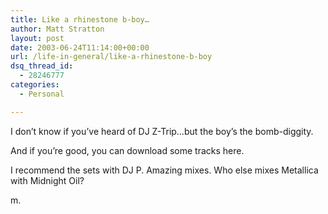 ```yaml
---
title: Like a rhinestone b-boy…
author: Matt Stratton
layout: post
date: 2003-06-24T11:14:00+00:00
url: /life-in-general/like-a-rhinestone-b-boy
dsq_thread_id:
  - 28246777
categories:
  - Personal

---
```

I don&#8217;t know if you&#8217;ve heard of DJ Z-Trip&#8230;but the boy&#8217;s the bomb-diggity.

And if you&#8217;re good, you can download some tracks here.

I recommend the sets with DJ P. Amazing mixes. Who else mixes Metallica with Midnight Oil?

m.